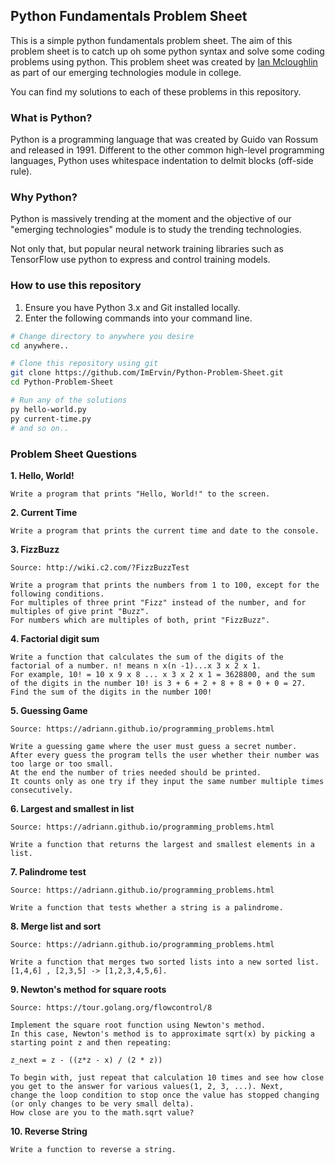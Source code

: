 ## Python Fundamentals Problem Sheet 

This is a simple python fundamentals problem sheet. The aim of this problem sheet is to catch up oh some python syntax and solve some coding problems using python. This problem sheet was created by [Ian Mcloughlin](https://github.com/ianmcloughlin) as part of our emerging technologies module in college.

You can find my solutions to each of these problems in this repository.

### What is Python?
Python is a programming language that was created by Guido van Rossum and released in 1991. Different to the other common high-level programming languages, Python uses whitespace indentation to delmit blocks (off-side rule).

### Why Python?
Python is massively trending at the moment and the objective of our "emerging technologies" module is to study the trending technologies.

Not only that, but popular neural network training libraries such as TensorFlow use python to express and control training models.

### How to use this repository

1. Ensure you have Python 3.x and Git installed locally.
2. Enter the following commands into your command line.
```bash
# Change directory to anywhere you desire
cd anywhere..

# Clone this repository using git
git clone https://github.com/ImErvin/Python-Problem-Sheet.git
cd Python-Problem-Sheet

# Run any of the solutions
py hello-world.py
py current-time.py
# and so on..

```

### Problem Sheet Questions

**1. Hello, World!**

	Write a program that prints "Hello, World!" to the screen.
**2. Current Time**
	
	Write a program that prints the current time and date to the console.
**3. FizzBuzz**
	
	Source: http://wiki.c2.com/?FizzBuzzTest
	
	Write a program that prints the numbers from 1 to 100, except for the following conditions.
	For multiples of three print "Fizz" instead of the number, and for multiples of give print "Buzz".
	For numbers which are multiples of both, print "FizzBuzz".
**4. Factorial digit sum**
	
	Write a function that calculates the sum of the digits of the factorial of a number. n! means n x(n -1)...x 3 x 2 x 1. 
	For example, 10! = 10 x 9 x 8 ... x 3 x 2 x 1 = 3628800, and the sum of the digits in the number 10! is 3 + 6 + 2 + 8 + 8 + 0 + 0 = 27. 
	Find the sum of the digits in the number 100!
**5. Guessing Game**
	
	Source: https://adriann.github.io/programming_problems.html
	
	Write a guessing game where the user must guess a secret number. 
	After every guess the program tells the user whether their number was too large or too small. 
	At the end the number of tries needed should be printed. 
	It counts only as one try if they input the same number multiple times consecutively.
**6. Largest and smallest in list**
	
	Source: https://adriann.github.io/programming_problems.html
	
	Write a function that returns the largest and smallest elements in a list. 
**7. Palindrome test**
	
	Source: https://adriann.github.io/programming_problems.html  
	
	Write a function that tests whether a string is a palindrome.
**8. Merge list and sort**
	
	Source: https://adriann.github.io/programming_problems.html 
	
	Write a function that merges two sorted lists into a new sorted list. [1,4,6] , [2,3,5] -> [1,2,3,4,5,6].
**9. Newton's method for square roots**
	
	Source: https://tour.golang.org/flowcontrol/8 
	
	Implement the square root function using Newton's method. 
	In this case, Newton's method is to approximate sqrt(x) by picking a starting point z and then repeating:
	
	z_next = z - ((z*z - x) / (2 * z))

	To begin with, just repeat that calculation 10 times and see how close you get to the answer for various values(1, 2, 3, ...). Next,  
	change the loop condition to stop once the value has stopped changing (or only changes to be very small delta). 
	How close are you to the math.sqrt value?
**10. Reverse String**
	
	Write a function to reverse a string.